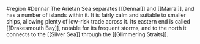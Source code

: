 #region #Dennar
The Arietan Sea separates [[Dennar]] and [[Marral]], and has a number of islands within it. It is fairly calm and suitable to smaller ships, allowing plenty of low-risk trade across it. Its eastern end is called [[Drakesmouth Bay]], notable for its frequent storms, and to the north it connects to the [[Silver Sea]] through the [[Glimmering Straits]].